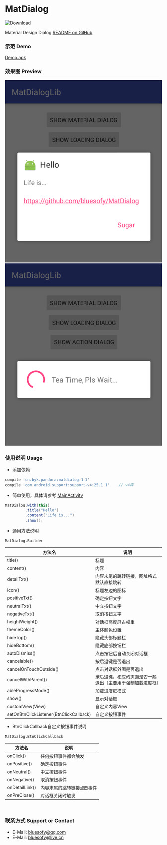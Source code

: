# MatDialog

[ ![Download](https://api.bintray.com/packages/blueyuki/maven/MatDialog/images/download.svg) ](https://bintray.com/blueyuki/maven/MatDialog/_latestVersion)

Material Design Dialog
[README on GitHub](https://github.com/bluesofy/MatDialog/blob/master/README.md)
<br>

### 示范 Demo
[Demo.apk](https://github.com/bluesofy/MatDialog/blob/master/preview/demo.apk)
<br>

### 效果图  Preview
![Review](https://github.com/bluesofy/MatDialog/blob/master/preview/preview.png "对话框")
![Review](https://github.com/bluesofy/MatDialog/blob/master/preview/preview2.png "加载进度框")
<br>

### 使用说明  Usage
- 添加依赖
```gradle
compile 'cn.byk.pandora:matdialog:1.1'
compile 'com.android.support:support-v4:25.1.1'    // v4库
```
- 简单使用，具体请参考
[MainActivity](https://github.com/bluesofy/MatDialog/blob/master/app/src/main/java/cn/byk/pandora/matdialoglib/MainActivity.java)
```java
MatDialog.with(this)
         .title("Hello")
         .content("Life is...")
         .show();
```
- 通用方法说明
```
MatDialog.Builder
```
| 方法名 | 说明 |
| ---- | ---- |
| title() | 标题 |
| content() | 内容 |
| detailTxt() | 内容末尾的跳转链接，网址格式默认直接跳转 |
| icon() | 标题左边的图标 |
| positiveTxt() | 确定按钮文字 |
| neutralTxt() | 中立按钮文字 |
| negativeTxt() | 取消按钮文字 |
| heightWeight() | 对话框高度屏占权重 |
| themeColor() | 主体颜色设置 |
| hideTop() | 隐藏头部标题栏 |
| hideBottom() | 隐藏底部按钮栏 |
| autoDismiss() | 点击按钮后自动关闭对话框 |
| cancelable() | 按后退键是否退出 |
| cancelOnTouchOutside() | 点击对话框外围是否退出 |
| cancelWithParent() | 按后退键，相应的页面是否一起退出（主要用于强制加载进度框） |
| ableProgressMode() | 加载进度框模式 |
| show() | 显示对话框 |
| customView(View) | 自定义内容View |
| setOnBtnClickListener(BtnClickCallback) | 自定义按钮事件 |
- BtnClickCallback自定义按钮事件说明
```
MatDialog.BtnClickCallback
```
| 方法名 | 说明 |
| ---- | ---- |
| onClick() | 任何按钮事件都会触发 |
| onPositive() | 确定按钮事件 |
| onNeutral() | 中立按钮事件 |
| onNegative() | 取消按钮事件 |
| onDetailLink() | 内容末尾的跳转链接点击事件 |
| onPreClose() | 对话框关闭时触发 |
<br>

### 联系方式  Support or Contact
- E-Mail: bluesofy@qq.com
- E-Mail: bluesofy@live.cn
